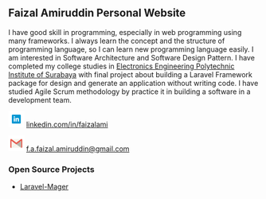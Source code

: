 ## Faizal Amiruddin Personal Website

I have good skill in programming, especially in web programming using many frameworks. I always learn the concept and the structure of programming language, so I can learn new programming language easily. I am interested in Software Architecture and Software Design Pattern. I have completed my college studies in [Electronics Engineering Polytechnic Institute of Surabaya](https://pens.ac.id) with final project about building a Laravel Framework package for design and generate an application without writing code. I have studied Agile Scrum methodology by practice it in building a software in a development team. 

![LinkedIn](linkedin.png) [linkedin.com/in/faizalami](https://linkedin.com/in/faizalami)

![E-Mail](gmail.png) [f.a.faizal.amiruddin@gmail.com](mailto:f.a.faizal.amiruddin@gmail.com)

### Open Source Projects

- [Laravel-Mager](https://faizalami.github.io/laravel-mager)
